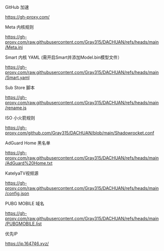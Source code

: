 GitHub 加速

https://gh-proxy.com/

Meta 内核规则

https://gh-proxy.com/raw.githubusercontent.com/Gray315/DACHUAN/refs/heads/main/Meta.ini

Smart 内核 YAML (需开启Smart并添加Model.bin模型文件）

https://gh-proxy.com/raw.githubusercontent.com/Gray315/DACHUAN/refs/heads/main/Smart.yaml

Sub Store 脚本

https://gh-proxy.com/raw.githubusercontent.com/Gray315/DACHUAN/refs/heads/main/rename.js

ISO 小火箭规则

https://gh-proxy.com/github.com/Gray315/DACHUAN/blob/main/Shadowrocket.conf

AdGuard Home 黑名单

https://gh-proxy.com/raw.githubusercontent.com/Gray315/DACHUAN/refs/heads/main/AdGuard%20Home.txt


KatelyaTV视频源

https://gh-proxy.com/raw.githubusercontent.com/Gray315/DACHUAN/refs/heads/main/config.json

PUBG MOBILE 域名

https://gh-proxy.com/raw.githubusercontent.com/Gray315/DACHUAN/refs/heads/main/PUBGMOBILE.list

优先IP

https://ip.164746.xyz/
